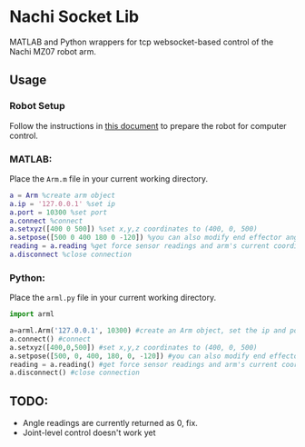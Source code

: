 # Nachi Socket Lib
MATLAB and Python wrappers for tcp websocket-based control of the Nachi MZ07 robot arm.

## Usage

### Robot Setup
Follow the instructions in [this document](docs/robot_operation.md) to prepare
the robot for computer control.

### MATLAB:
Place the ```Arm.m``` file in your current working directory.
```matlab
a = Arm %create arm object
a.ip = '127.0.0.1' %set ip
a.port = 10300 %set port
a.connect %connect
a.setxyz([400 0 500]) %set x,y,z coordinates to (400, 0, 500)
a.setpose([500 0 400 180 0 -120]) %you can also modify end effector angles
reading = a.reading %get force sensor readings and arm's current coordinates
a.disconnect %close connection
```
### Python:
Place the ```arml.py``` file in your current working directory.
```python
import arml

a=arml.Arm('127.0.0.1', 10300) #create an Arm object, set the ip and port
a.connect() #connect
a.setxyz([400,0,500]) #set x,y,z coordinates to (400, 0, 500)
a.setpose([500, 0, 400, 180, 0, -120]) #you can also modify end effector angles
reading = a.reading() #get force sensor readings and arm's current coordinates
a.disconnect() #close connection
```

## TODO:
- Angle readings are currently returned as 0, fix.
- Joint-level control doesn't work yet
